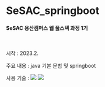 <h1>SeSAC_springboot</h1>
<h4>SeSAC 용산캠퍼스 웹 풀스택 과정 1기</h4>
<br>
<p>시작 : 2023.2. <p/>
<p>주요 내용 : java 기본 문법 및 springboot <p/>
<div>사용 기술 : 
<img src="https://img.shields.io/badge/-java-brown"/>
<img src="https://img.shields.io/badge/-springboot-brown"/>

</div>
